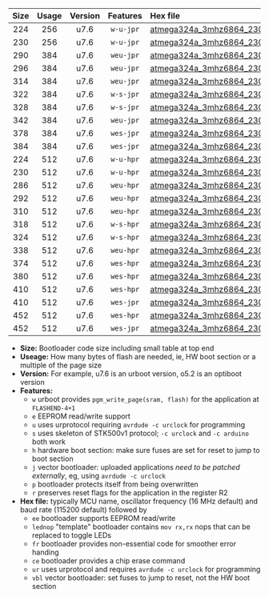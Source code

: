 |Size|Usage|Version|Features|Hex file|
|:-:|:-:|:-:|:-:|:--|
|224|256|u7.6|`w-u-jpr`|[atmega324a_3mhz6864_230400bps_ur_vbl.hex](https://raw.githubusercontent.com/stefanrueger/urboot/main//atmega324a_3mhz6864_230400bps_ur_vbl.hex)|
|230|256|u7.6|`w-u-jpr`|[atmega324a_3mhz6864_230400bps_lednop_ur_vbl.hex](https://raw.githubusercontent.com/stefanrueger/urboot/main//atmega324a_3mhz6864_230400bps_lednop_ur_vbl.hex)|
|290|384|u7.6|`weu-jpr`|[atmega324a_3mhz6864_230400bps_ee_ur_vbl.hex](https://raw.githubusercontent.com/stefanrueger/urboot/main//atmega324a_3mhz6864_230400bps_ee_ur_vbl.hex)|
|296|384|u7.6|`weu-jpr`|[atmega324a_3mhz6864_230400bps_ee_lednop_ur_vbl.hex](https://raw.githubusercontent.com/stefanrueger/urboot/main//atmega324a_3mhz6864_230400bps_ee_lednop_ur_vbl.hex)|
|314|384|u7.6|`weu-jpr`|[atmega324a_3mhz6864_230400bps_ee_lednop_fr_ur_vbl.hex](https://raw.githubusercontent.com/stefanrueger/urboot/main//atmega324a_3mhz6864_230400bps_ee_lednop_fr_ur_vbl.hex)|
|322|384|u7.6|`w-s-jpr`|[atmega324a_3mhz6864_230400bps_vbl.hex](https://raw.githubusercontent.com/stefanrueger/urboot/main//atmega324a_3mhz6864_230400bps_vbl.hex)|
|328|384|u7.6|`w-s-jpr`|[atmega324a_3mhz6864_230400bps_lednop_vbl.hex](https://raw.githubusercontent.com/stefanrueger/urboot/main//atmega324a_3mhz6864_230400bps_lednop_vbl.hex)|
|342|384|u7.6|`weu-jpr`|[atmega324a_3mhz6864_230400bps_ee_lednop_fr_ce_ur_vbl.hex](https://raw.githubusercontent.com/stefanrueger/urboot/main//atmega324a_3mhz6864_230400bps_ee_lednop_fr_ce_ur_vbl.hex)|
|378|384|u7.6|`wes-jpr`|[atmega324a_3mhz6864_230400bps_ee_vbl.hex](https://raw.githubusercontent.com/stefanrueger/urboot/main//atmega324a_3mhz6864_230400bps_ee_vbl.hex)|
|384|384|u7.6|`wes-jpr`|[atmega324a_3mhz6864_230400bps_ee_lednop_vbl.hex](https://raw.githubusercontent.com/stefanrueger/urboot/main//atmega324a_3mhz6864_230400bps_ee_lednop_vbl.hex)|
|224|512|u7.6|`w-u-hpr`|[atmega324a_3mhz6864_230400bps_ur.hex](https://raw.githubusercontent.com/stefanrueger/urboot/main//atmega324a_3mhz6864_230400bps_ur.hex)|
|230|512|u7.6|`w-u-hpr`|[atmega324a_3mhz6864_230400bps_lednop_ur.hex](https://raw.githubusercontent.com/stefanrueger/urboot/main//atmega324a_3mhz6864_230400bps_lednop_ur.hex)|
|286|512|u7.6|`weu-hpr`|[atmega324a_3mhz6864_230400bps_ee_ur.hex](https://raw.githubusercontent.com/stefanrueger/urboot/main//atmega324a_3mhz6864_230400bps_ee_ur.hex)|
|292|512|u7.6|`weu-hpr`|[atmega324a_3mhz6864_230400bps_ee_lednop_ur.hex](https://raw.githubusercontent.com/stefanrueger/urboot/main//atmega324a_3mhz6864_230400bps_ee_lednop_ur.hex)|
|310|512|u7.6|`weu-hpr`|[atmega324a_3mhz6864_230400bps_ee_lednop_fr_ur.hex](https://raw.githubusercontent.com/stefanrueger/urboot/main//atmega324a_3mhz6864_230400bps_ee_lednop_fr_ur.hex)|
|318|512|u7.6|`w-s-hpr`|[atmega324a_3mhz6864_230400bps.hex](https://raw.githubusercontent.com/stefanrueger/urboot/main//atmega324a_3mhz6864_230400bps.hex)|
|324|512|u7.6|`w-s-hpr`|[atmega324a_3mhz6864_230400bps_lednop.hex](https://raw.githubusercontent.com/stefanrueger/urboot/main//atmega324a_3mhz6864_230400bps_lednop.hex)|
|338|512|u7.6|`weu-hpr`|[atmega324a_3mhz6864_230400bps_ee_lednop_fr_ce_ur.hex](https://raw.githubusercontent.com/stefanrueger/urboot/main//atmega324a_3mhz6864_230400bps_ee_lednop_fr_ce_ur.hex)|
|374|512|u7.6|`wes-hpr`|[atmega324a_3mhz6864_230400bps_ee.hex](https://raw.githubusercontent.com/stefanrueger/urboot/main//atmega324a_3mhz6864_230400bps_ee.hex)|
|380|512|u7.6|`wes-hpr`|[atmega324a_3mhz6864_230400bps_ee_lednop.hex](https://raw.githubusercontent.com/stefanrueger/urboot/main//atmega324a_3mhz6864_230400bps_ee_lednop.hex)|
|410|512|u7.6|`wes-hpr`|[atmega324a_3mhz6864_230400bps_ee_lednop_fr.hex](https://raw.githubusercontent.com/stefanrueger/urboot/main//atmega324a_3mhz6864_230400bps_ee_lednop_fr.hex)|
|410|512|u7.6|`wes-jpr`|[atmega324a_3mhz6864_230400bps_ee_lednop_fr_vbl.hex](https://raw.githubusercontent.com/stefanrueger/urboot/main//atmega324a_3mhz6864_230400bps_ee_lednop_fr_vbl.hex)|
|452|512|u7.6|`wes-hpr`|[atmega324a_3mhz6864_230400bps_ee_lednop_fr_ce.hex](https://raw.githubusercontent.com/stefanrueger/urboot/main//atmega324a_3mhz6864_230400bps_ee_lednop_fr_ce.hex)|
|452|512|u7.6|`wes-jpr`|[atmega324a_3mhz6864_230400bps_ee_lednop_fr_ce_vbl.hex](https://raw.githubusercontent.com/stefanrueger/urboot/main//atmega324a_3mhz6864_230400bps_ee_lednop_fr_ce_vbl.hex)|

- **Size:** Bootloader code size including small table at top end
- **Useage:** How many bytes of flash are needed, ie, HW boot section or a multiple of the page size
- **Version:** For example, u7.6 is an urboot version, o5.2 is an optiboot version
- **Features:**
  + `w` urboot provides `pgm_write_page(sram, flash)` for the application at `FLASHEND-4+1`
  + `e` EEPROM read/write support
  + `u` uses urprotocol requiring `avrdude -c urclock` for programming
  + `s` uses skeleton of STK500v1 protocol; `-c urclock` and `-c arduino` both work
  + `h` hardware boot section: make sure fuses are set for reset to jump to boot section
  + `j` vector bootloader: uploaded applications *need to be patched externally*, eg, using `avrdude -c urclock`
  + `p` bootloader protects itself from being overwritten
  + `r` preserves reset flags for the application in the register R2
- **Hex file:** typically MCU name, oscillator frequency (16 MHz default) and baud rate (115200 default) followed by
  + `ee` bootloader supports EEPROM read/write
  + `lednop` "template" bootloader contains `mov rx,rx` nops that can be replaced to toggle LEDs
  + `fr` bootloader provides non-essential code for smoother error handing
  + `ce` bootloader provides a chip erase command
  + `ur` uses urprotocol and requires `avrdude -c urclock` for programming
  + `vbl` vector bootloader: set fuses to jump to reset, not the HW boot section
